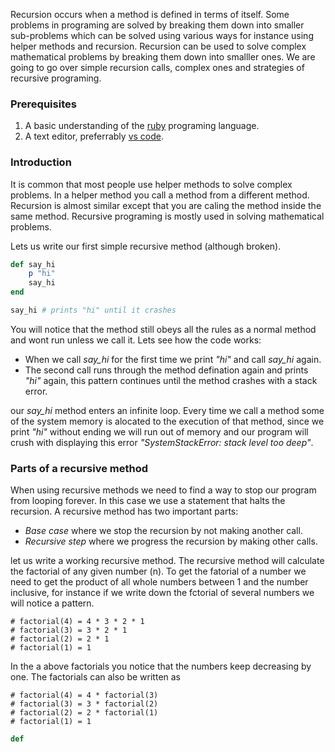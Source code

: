 Recursion occurs when a method is defined in terms of itself. Some problems in programing are solved by breaking them down into smaller sub-problems which can be solved using various ways for instance using helper methods and recursion. Recursion can be used to solve complex mathematical problems by breaking them down into smalller ones. We are going to go over simple recursion calls, complex ones and strategies of recursive programing. 

### Prerequisites
1. A basic understanding of the [ruby](https://www.tutorialspoint.com/ruby/index.htm) programing language.
2. A text editor, preferrably [vs code](https://code.visualstudio.com/download).

### Introduction 
It is common that most people use helper methods to solve complex problems. In a helper method you call a method from a different method. Recursion is almost similar except that you are caling the method inside the same method. Recursive programing is mostly used in solving mathematical problems. 

Lets us write our first simple recursive method (although broken).
```rb
def say_hi
    p "hi"
    say_hi
end

say_hi # prints "hi" until it crashes
```
You will notice that the method still obeys all the rules as a normal method and wont run unless we call it. 
Lets see how the code works:
* When we call *say_hi* for the first time we print *"hi"* and call *say_hi* again. 
* The second call runs through the method defination again and prints *"hi"* again, this pattern continues until the method crashes with a stack error.

our *say_hi* method enters an infinite loop. Every time we call a method some of the system memory is alocated to the execution of that method, since we print *"hi"* without ending we will run out of memory and our program will crush with displaying this error *"SystemStackError: stack level too deep"*. 

### Parts of a recursive method 
When using recursive methods we need to find a way to stop our program from looping forever. In this case we use a statement that halts the recursion. 
A recursive method has two important parts:
* *Base case* where we stop the recursion by not making another call.
* *Recursive step* where we progress the recursion by making other calls. 
   
let us write a working recursive method.
The recursive method will calculate the factorial of any given number (n). To get the fatorial of a number we need to get the product of all whole numbers between 1 and the number inclusive, for instance if we write down the fctorial of several numbers we will notice a pattern. 
```
# factorial(4) = 4 * 3 * 2 * 1
# factorial(3) = 3 * 2 * 1
# factorial(2) = 2 * 1
# factorial(1) = 1 
```
In the a above factorials you notice that the numbers keep decreasing by one. 
The factorials can also be written as 
```
# factorial(4) = 4 * factorial(3)
# factorial(3) = 3 * factorial(2)
# factorial(2) = 2 * factorial(1)
# factorial(1) = 1 
 ```
 
```rb
def 

  


